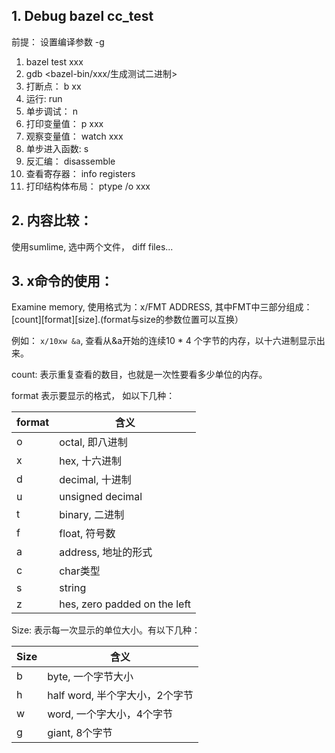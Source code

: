 ## 1.  Debug bazel cc_test

前提：  设置编译参数 -g

1.  bazel test xxx 
2.  gdb  <bazel-bin/xxx/生成测试二进制>
3.  打断点： b xx
4.  运行: run
5.  单步调试： n
6.  打印变量值： p xxx
7.  观察变量值： watch xxx
8.  单步进入函数: s
9.  反汇编： disassemble
10. 查看寄存器： info registers
11. 打印结构体布局： ptype /o  xxx

## 2. 内容比较：
使用sumlime, 选中两个文件， diff files...


## 3. x命令的使用：

Examine memory, 使用格式为：x/FMT ADDRESS, 其中FMT中三部分组成：[count][format][size].(format与size的参数位置可以互换）

例如： `x/10xw &a`, 查看从&a开始的连续10 * 4 个字节的内存，以十六进制显示出来。

count: 表示重复查看的数目，也就是一次性要看多少单位的内存。

format 表示要显示的格式， 如以下几种：

|format|	含义|
|------|------|
|o	|octal, 即八进制|
|x	|hex, 十六进制|
|d	|decimal, 十进制|
|u	|unsigned decimal|
|t	|binary, 二进制|
|f	|float, 符号数|
|a	|address, 地址的形式|
|c	|char类型|
|s	|string|
|z	|hes, zero padded on the left|

Size: 表示每一次显示的单位大小。有以下几种：

|Size	|含义|
|------|----|
|b	|byte, 一个字节大小|
|h	|half word, 半个字大小，2个字节|
|w	|word, 一个字大小，4个字节|
|g	|giant, 8个字节|
